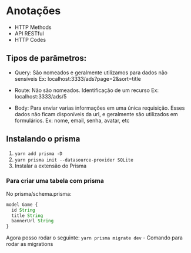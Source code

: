 # Anotações

- HTTP Methods
- API RESTful
- HTTP Codes

## Tipos de parâmetros:

- Query:
  São nomeados e geralmente utilizamos para dados não sensíveis
  Ex: localhost:3333/ads?page=2&sort=title

- Route:
  Não são nomeados. Identificação de um recurso
  Ex: localhost:3333/ads/5

- Body:
  Para enviar varias informações em uma única requisição. Esses dados não ficam disponíveis da url,
  e geralmente são utilizados em formulários.
  Ex: nome, email, senha, avatar, etc

## Instalando o prisma

1. `yarn add prisma -D`
2. `yarn prisma init --datasource-provider SQLite`
3. Instalar a extensão do Prisma

### Para criar uma tabela com prisma

No prisma/schema.prisma:

```js
model Game {
  id String
  title String
  bannerUrl String
}
```

Agora posso rodar o seguinte:
`yarn prisma migrate dev` - Comando para rodar as migrations
